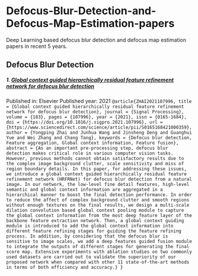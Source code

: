 # Defocus-Blur-Detection-and-Defocus-Map-Estimation-papers
Deep Learning based defocus blur detection and defocus map estimation papers in recent 5 years.

## Defocus Blur Detection
##### 1. [Global context guided hierarchically residual feature refinement network for defocus blur detection](https://www.sciencedirect.com/science/article/abs/pii/S0165168421000359)
Published in: Elsevier
Published year: 2021
`@article{ZHAI2021107996,
title = {Global context guided hierarchically residual feature refinement network for defocus blur detection},
journal = {Signal Processing},
volume = {183},
pages = {107996},
year = {2021},
issn = {0165-1684},
doi = {https://doi.org/10.1016/j.sigpro.2021.107996},
url = {https://www.sciencedirect.com/science/article/pii/S0165168421000359},
author = {Yongping Zhai and Junhua Wang and Jinsheng Deng and Guanghui Yue and Wei Zhang and Chang Tang},
keywords = {Defocus blur detection, Feature aggregation, Global context information, Feature fusion},
abstract = {As an important pre-processing step, defocus blur detection makes critical role in various computer vision tasks. However, previous methods cannot obtain satisfactory results due to the complex image background clutter, scale sensitivity and miss of region boundary details. In this paper, for addressing these issues, we introduce a global context guided hierarchically residual feature refinement network (HRFRNet) for defocus blur detection from a natural image. In our network, the low-level fine detail features, high-level semantic and global context information are aggregated in a hierarchical manner to boost the final detection performance. In order to reduce the affect of complex background clutter and smooth regions without enough textures on the final results, we design a multi-scale dilation convolution based global context pooling module to capture the global context information from the most deep feature layer of the backbone feature extraction network. Then, a global context guiding module is introduced to add the global context information into different feature refining stages for guiding the feature refining process. In addition, by considering that the defocus blur is sensitive to image scales, we add a deep features guided fusion module to integrate the outputs of different stages for generating the final score map. Extensive experiments with ablation studies on two commonly used datasets are carried out to validate the superiority of our proposed network when compared with other 11 state-of-the-art methods in terms of both efficiency and accuracy.}
}`
